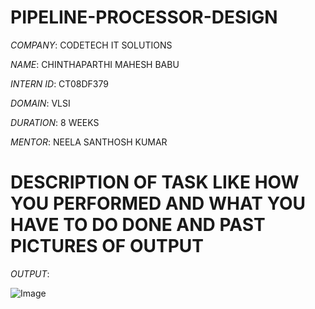 # PIPELINE-PROCESSOR-DESIGN

*COMPANY*: CODETECH IT SOLUTIONS

*NAME*: CHINTHAPARTHI MAHESH BABU

*INTERN ID*: CT08DF379

*DOMAIN*: VLSI

*DURATION*: 8 WEEKS

*MENTOR*: NEELA SANTHOSH KUMAR

# DESCRIPTION OF TASK LIKE HOW YOU PERFORMED AND WHAT YOU HAVE TO DO DONE AND PAST PICTURES OF OUTPUT

*OUTPUT*: 

![Image](https://github.com/user-attachments/assets/6c894b64-df43-4c54-b193-3f3c02942a37)
